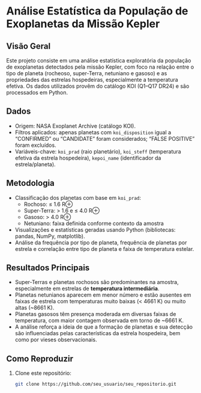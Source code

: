 # Análise Estatística da População de Exoplanetas da Missão Kepler

## Visão Geral  
Este projeto consiste em uma análise estatística exploratória da população de exoplanetas detectados pela missão Kepler, com foco na relação entre o tipo de planeta (rocheoso, super-Terra, netuniano e gasoso) e as propriedades das estrelas hospedeiras, especialmente a temperatura efetiva. Os dados utilizados provêm do catálogo KOI (Q1–Q17 DR24) e são processados em Python.

## Dados  
- Origem: NASA Exoplanet Archive (catálogo KOI).  
- Filtros aplicados: apenas planetas com `koi_disposition` igual a “CONFIRMED” ou “CANDIDATE” foram considerados; “FALSE POSITIVE” foram excluídos.  
- Variáveis-chave: `koi_prad` (raio planetário), `koi_steff` (temperatura efetiva da estrela hospedeira), `kepoi_name` (identificador da estrela/planeta).

## Metodologia  
- Classificação dos planetas com base em `koi_prad`:  
  - Rochoso: ≤ 1.6 R⊕  
  - Super-Terra: > 1.6 e ≤ 4.0 R⊕  
  - Gasoso: > 4.0 R⊕  
  - Netuniano: faixa definida conforme contexto da amostra  
- Visualizações e estatísticas geradas usando Python (bibliotecas: pandas, NumPy, matplotlib).  
- Análise da frequência por tipo de planeta, frequência de planetas por estrela e correlação entre tipo de planeta e faixa de temperatura estelar.

## Resultados Principais  
- Super-Terras e planetas rochosos são predominantes na amostra, especialmente em estrelas de **temperatura intermediária**.  
- Planetas netunianos aparecem em menor número e estão ausentes em faixas de estrela com temperaturas muito baixas (< 4661 K) ou muito altas (~8661 K).  
- Planetas gasosos têm presença moderada em diversas faixas de temperatura, com maior contagem observada em torno de ~6661 K.  
- A análise reforça a ideia de que a formação de planetas e sua detecção são influenciadas pelas características da estrela hospedeira, bem como por vieses observacionais.

## Como Reproduzir  
1. Clone este repositório:  
   ```bash
   git clone https://github.com/seu_usuario/seu_repositorio.git
